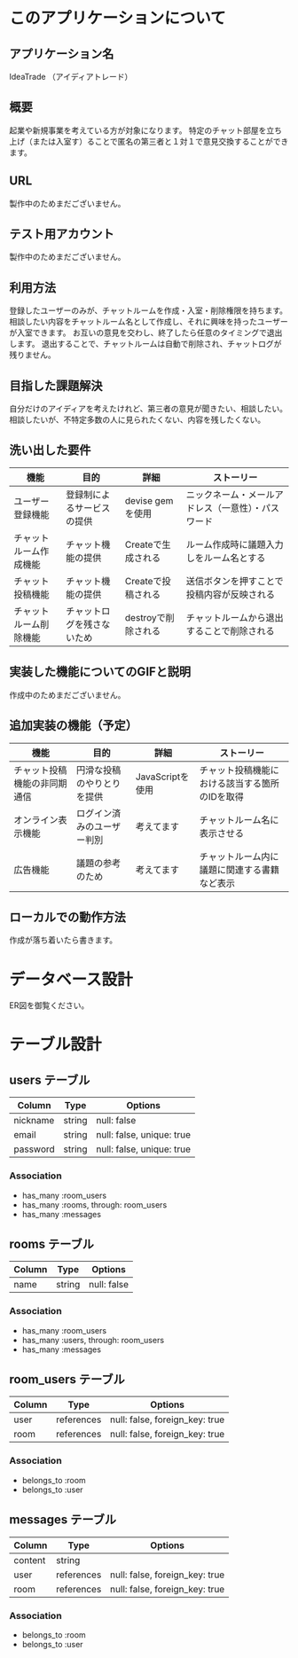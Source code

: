 # このアプリケーションについて

## アプリケーション名
IdeaTrade （アイディアトレード）

## 概要
起業や新規事業を考えている方が対象になります。
特定のチャット部屋を立ち上げ（または入室す）ることで匿名の第三者と１対１で意見交換することができます。

## URL
製作中のためまだございません。

## テスト用アカウント
製作中のためまだございません。

## 利用方法
登録したユーザーのみが、チャットルームを作成・入室・削除権限を持ちます。
相談したい内容をチャットルーム名として作成し、それに興味を持ったユーザーが入室できます。
お互いの意見を交わし、終了したら任意のタイミングで退出します。
退出することで、チャットルームは自動で削除され、チャットログが残りません。

## 目指した課題解決
自分だけのアイディアを考えたけれど、第三者の意見が聞きたい、相談したい。
相談したいが、不特定多数の人に見られたくない、内容を残したくない。

## 洗い出した要件
| 機能                   | 目的                       | 詳細                 | ストーリー                                         |
| ---------------------- | -------------------------- | -------------------- |--------------------------------------------------- |
| ユーザー登録機能       | 登録制によるサービスの提供 | devise gemを使用     | ニックネーム・メールアドレス（一意性）・パスワード |
| チャットルーム作成機能 | チャット機能の提供         | Createで生成される   | ルーム作成時に議題入力しをルーム名とする           |
| チャット投稿機能       | チャット機能の提供         | Createで投稿される   | 送信ボタンを押すことで投稿内容が反映される         |
| チャットルーム削除機能 | チャットログを残さないため | destroyで削除される  | チャットルームから退出することで削除される         |

## 実装した機能についてのGIFと説明
作成中のためまだございません。

## 追加実装の機能（予定）
| 機能                         | 目的                       | 詳細             | ストーリー                                     |
| ---------------------------- | -------------------------- | -----------------|----------------------------------------------- |
| チャット投稿機能の非同期通信 | 円滑な投稿のやりとりを提供 | JavaScriptを使用 | チャット投稿機能における該当する箇所のIDを取得 |
| オンライン表示機能           | ログイン済みのユーザー判別 | 考えてます       | チャットルーム名に表示させる                   |
| 広告機能                     | 議題の参考のため           | 考えてます       | チャットルーム内に議題に関連する書籍など表示   |

## ローカルでの動作方法
作成が落ち着いたら書きます。


# データベース設計
ER図を御覧ください。

# テーブル設計

## users テーブル

| Column   | Type   | Options                   |
| -------- | ------ | ------------------------- |
| nickname | string | null: false               |
| email    | string | null: false, unique: true |
| password | string | null: false, unique: true |

### Association

- has_many :room_users
- has_many :rooms, through: room_users
- has_many :messages

## rooms テーブル

| Column | Type   | Options     |
| ------ | ------ | ----------- |
| name   | string | null: false |

### Association

- has_many :room_users
- has_many :users, through: room_users
- has_many :messages

## room_users テーブル

| Column | Type       | Options                        |
| ------ | ---------- | ------------------------------ |
| user   | references | null: false, foreign_key: true |
| room   | references | null: false, foreign_key: true |

### Association

- belongs_to :room
- belongs_to :user

## messages テーブル

| Column  | Type       | Options                        |
| ------- | ---------- | ------------------------------ |
| content | string     |                                |
| user    | references | null: false, foreign_key: true |
| room    | references | null: false, foreign_key: true |

### Association

- belongs_to :room
- belongs_to :user